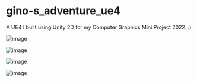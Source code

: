 # gino-s_adventure_ue4

A UE4 I built using Unity 2D for my Computer Graphics Mini Project 2022. :) 

![image](https://github.com/prathamvy/gino-s_adventure_ue4/assets/100375062/cc7fc3a7-3f43-4774-8d1c-ea816be75b8f)

![image](https://github.com/prathamvy/gino-s_adventure_ue4/assets/100375062/1c1dd3d4-5a08-4153-96bc-dabf7604f24f)

![image](https://github.com/prathamvy/gino-s_adventure_ue4/assets/100375062/c6f9771f-381a-409b-a3a9-493bb94505b3)

![image](https://github.com/prathamvy/gino-s_adventure_ue4/assets/100375062/a8efba20-b0f9-4c30-88a6-c60e683011da)
